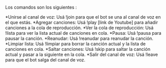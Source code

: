 Los comandos son los siguientes :

*Unirse al canal de voz: Usá !join para que el bot se una al canal de voz en el que estás.
*Agregar canciones: Usá !play [link de Youtube] para añadir canciones a la cola de reproducción.
*Ver la cola de reproducción: Usá !lista para ver la lista actual de canciones en cola.
*Pausa: Usá !pausa para pausar la canción.
*Reanudar: Usá !reanudar para reanudar la canción.
*Limpiar lista: Usá !limpiar para borrar la canción actual y la lista de canciones en cola.
*Saltar canciones: Usá !skip para saltar la canción actual y pasar a la siguiente en la cola.
*Salir del canal de voz: Usá !leave para que el bot salga del canal de voz.
